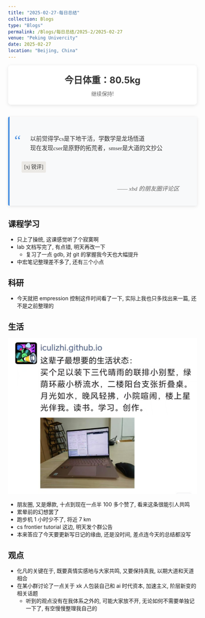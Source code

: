 ```yaml
---
title: "2025-02-27-每日总结"
collection: Blogs
type: "Blogs"
permalink: /Blogs/每日总结/2025-2/2025-02-27
venue: "Peking Univercity"
date: 2025-02-27
location: "Beijing, China"
---
```


<style>
.quote-box {
  max-width: 600px;
  margin: 2rem auto;
  padding: 2rem;
  background: #f8f9fa;
  border-left: 4px solid #4a90e2;
  border-radius: 4px;
  position: relative;
  box-shadow: 0 2px 8px rgba(0,0,0,0.1);
}

.quote-content {
  font-family: 'Georgia', serif;
  font-size: 1.1em;
  line-height: 1.6;
  color: #333;
}

.quote-text {
  margin-bottom: 1em;
  position: relative;
  padding-left: 1.5em;
}

.quote-text::before {
  content: "“";
  position: absolute;
  left: -0.5em;
  font-size: 2.5em;
  color: #4a90e2;
  font-family: 'Times New Roman', serif;
  line-height: 0;
  top: 0.4em;
}

.source {
  display: block;
  margin-top: 1.5rem;
  font-style: italic;
  color: #666;
  text-align: right;
  padding-right: 1em;
}

.annotation {
  background: #ebe9e5;
  padding: 0.3em 0.5em;
  border-radius: 3px;
  display: inline-block;
  margin: 0.5em 0;
  font-size: 0.9em;
}
       .weight-container {
            background-color: #fff;
            padding: 20px;
            border-radius: 8px;
            box-shadow: 0 2px 10px rgba(0, 0, 0, 0.1);
            text-align: center;
        }
        .weight-value {
            font-size: 24px;
            font-weight: bold;
            color: #333;
        }
        .weight-date {
            font-size: 14px;
            color: #666;
            margin-top: 10px;
        }
</style>


<!--
    <p class="quote-text">
      我们花了两年学会说话，却要花上六十年来学会闭嘴。大多数时候，我们说得越多，彼此的距离却越远，矛盾也越多。<br>
      <span class="annotation">[海明威《丧钟为谁而鸣》创作笔记]</span>
    </p>
    <p class="quote-text">
      每个人都是月亮，总有一个阴暗面，从来不让人看见。<br>
      <span class="annotation">[马克·吐温 1897年书信]</span>
    </p>
    <span class="source">—— 摘自《文学大师的隐秘角落》第三章</span>
-->

   <div class="weight-container">
        <div class="weight-value">今日体重：80.5kg</div>
        <div class="weight-date">继续保持!</div>
    </div>
<div class="quote-box">
  <div class="quote-content">
        <p class="quote-text">
        以前觉得学cs是下地干活，学数学是龙场悟道<br/>
      现在发现cser是原野的拓荒者，smser是大道的文抄公
        </p>
<span class="annotation">[xj 锐评]</span>
    <span class="source">—— xbd 的朋友圈评论区</span></div></div>

## 课程学习  
- 只上了操统, 这课感觉听了个寂寞啊
- lab 文档写完了, 有点错, 明天再改一下
  - 复习了一点 gdb, 对 git 的掌握我今天也大幅提升
- 中宏笔记整理差不多了, 还有三个小点

## 科研 
- 今天就把 empression 控制这件时间看了一下, 实际上我也只多找出来一篇, 还不是之前整理的

## 生活
![alt text](images/5747cc12512dbed74526ab03f7bc1817.jpg)
- 朋友圈, 又是爆款, 十点到现在一点半 100 多个赞了, 看来这条很能引人共鸣
- 累晕前的幻想罢了
- 跑步机 1 小时少不了, 将近 7 km
- cs frontier tutorial 这边, 明天发个群公告
- 本来答应了今天要更新写日记的缘由, 还是没时间, 差点连今天的总结都没写

## 观点
- 化凡的关键在于, 既要真情实感地与大家共鸣, 又要保持真我, 以期大道和天道相合
- 在某小群讨论了一点关于 xk 人包装自己和 ai 时代资本, 加速主义, 阶层新变的相关话题
  - 听到的观点没有在我体系之外的, 可能大家放不开, 无论如何不需要单独记一下了, 有空慢慢整理我自己的

<script src="https://giscus.app/client.js"
        data-repo="ICUlizhi/ICUlizhi.github.io"
        data-repo-id="R_kgDOKfCXRQ"
        data-category="Announcements"
        data-category-id="DIC_kwDOKfCXRc4CknGa"
        data-mapping="url"
        data-strict="0"
        data-reactions-enabled="1"
        data-emit-metadata="1"
        data-input-position="top"
        data-theme="light"
        data-lang="zh-CN"
        data-loading="lazy"
        crossorigin="anonymous"
        async>
</script>